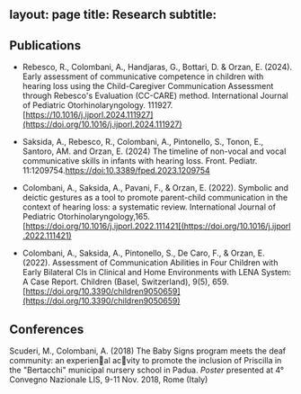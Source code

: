 layout: page
title: Research 
subtitle: 
---

## Publications
* Rebesco, R., Colombani, A., Handjaras, G., Bottari, D. & Orzan, E. (2024). Early assessment of communicative competence in children with hearing loss using the Child-Caregiver Communication Assessment through Rebesco's Evaluation (CC-CARE) method. International Journal of Pediatric Otorhinolaryngology. 111927. [https://10.1016/j.ijporl.2024.111927](https://doi.org/10.1016/j.ijporl.2024.111927)

* Saksida, A., Rebesco, R., Colombani, A., Pintonello, S., Tonon, E., Santoro, AM. and Orzan, E. (2024) The timeline of non-vocal and vocal communicative skills in infants with hearing loss. Front. Pediatr. 11:1209754.[https://doi:10.3389/fped.2023.1209754](doi:10.3389/fped.2023.1209754)

* Colombani, A., Saksida, A., Pavani, F., & Orzan, E. (2022). Symbolic and deictic gestures as a tool to promote parent-child communication in the context of hearing loss: a systematic review. International Journal of Pediatric Otorhinolaryngology,165.[https://doi.org/10.1016/j.ijporl.2022.111421[(https://doi.org/10.1016/j.ijporl.2022.111421)

* Colombani, A., Saksida, A., Pintonello, S., De Caro, F., & Orzan, E. (2022). Assessment of Communication Abilities in Four Children with Early Bilateral CIs in Clinical and Home Environments with LENA System: A Case Report. Children (Basel, Switzerland), 9(5), 659.[https://doi.org/10.3390/children9050659](https://doi.org/10.3390/children9050659)

## Conferences
Scuderi, M., Colombani, A. (2018) The Baby Signs program meets the deaf community: an experienal acvity to promote the inclusion of Priscilla in the "Bertacchi" municipal nursery school in Padua. _Poster_ presented at 4° Convegno Nazionale LIS, 9-11 Nov. 2018, Rome (Italy)
